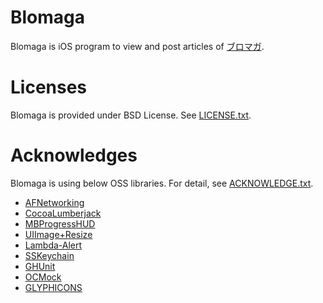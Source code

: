 Blomaga
========
Blomaga is iOS program to view and post articles of [ブロマガ](http://ch.nicovideo.jp/portal/blomaga).

# Licenses
Blomaga is provided under BSD License. See [LICENSE.txt](https://github.com/mtgto/Blomaga/blob/master/LICENSE.txt).

# Acknowledges
Blomaga is using below OSS libraries. For detail, see [ACKNOWLEDGE.txt](https://github.com/mtgto/Blomaga/blob/master/ACKNOWLEDGE.txt).

- [AFNetworking](https://github.com/AFNetworking/AFNetworking)
- [CocoaLumberjack](https://github.com/robbiehanson/CocoaLumberjack)
- [MBProgressHUD](https://github.com/jdg/MBProgressHUD)
- [UIImage+Resize](https://github.com/AliSoftware/UIImage-Resize)
- [Lambda-Alert](https://github.com/zoul/Lambda-Alert)
- [SSKeychain](https://github.com/soffes/sskeychain)
- [GHUnit](https://github.com/gabriel/gh-unit)
- [OCMock](http://ocmock.org/)
- [GLYPHICONS](http://glyphicons.com/)
